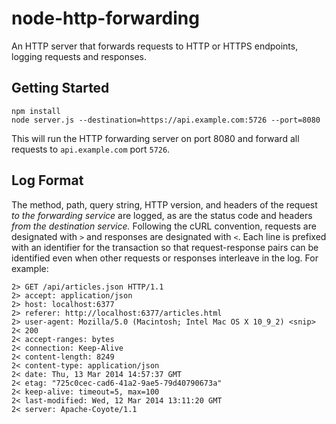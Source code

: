 node-http-forwarding
====================

An HTTP server that forwards requests to HTTP or HTTPS endpoints, logging 
requests and responses.


Getting Started
---------------

    npm install
    node server.js --destination=https://api.example.com:5726 --port=8080

This will run the HTTP forwarding server on port 8080 and forward all requests 
to `api.example.com` port `5726`.


Log Format
----------

The method, path, query string, HTTP version, and headers of the request _to 
the forwarding service_ are logged, as are the status code and headers _from 
the destination service._ Following the cURL convention, requests are 
designated with `>` and responses are designated with `<`. Each line is 
prefixed with an identifier for the transaction so that request-response pairs 
can be identified even when other requests or responses interleave in the log. 
For example:

    2> GET /api/articles.json HTTP/1.1
    2> accept: application/json
    2> host: localhost:6377
    2> referer: http://localhost:6377/articles.html
    2> user-agent: Mozilla/5.0 (Macintosh; Intel Mac OS X 10_9_2) <snip>
    2< 200
    2< accept-ranges: bytes
    2< connection: Keep-Alive
    2< content-length: 8249
    2< content-type: application/json
    2< date: Thu, 13 Mar 2014 14:57:37 GMT
    2< etag: "725c0cec-cad6-41a2-9ae5-79d40790673a"
    2< keep-alive: timeout=5, max=100
    2< last-modified: Wed, 12 Mar 2014 13:11:20 GMT
    2< server: Apache-Coyote/1.1
    
